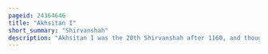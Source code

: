 ```yaml
---
pageid: 24364646
title: "Akhsitan I"
short_summary: "Shirvanshah"
description: "Akhsitan I was the 20th Shirvanshah after 1160, and thought to have reigned until the years 1197–1203/04. He was the Son and Successor of Manuchihr Iii. His Mother was tamar a georgian Princess of the Bagrationi Dynasty."
---
```

